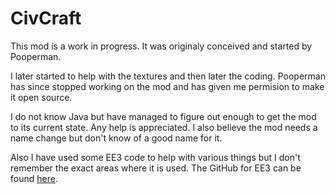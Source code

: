 CivCraft
========

This mod is a work in progress.
It was originaly conceived and started by Pooperman.

I later started to help with the textures and then later the coding.
Pooperman has since stopped working on the mod and has given me permision to make it open source.

I do not know Java but have managed to figure out enough to get the mod to its current state.
Any help is appreciated.
I also believe the mod needs a name change but don't know of a good name for it.

Also I have used some EE3 code to help with various things but I don't remember the exact areas where it is used.
The GitHub for EE3 can be found [here](https://github.com/pahimar/Equivalent-Exchange-3).